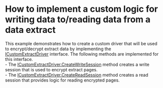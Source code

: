 # How to implement a custom logic for writing data to/reading data from a data extract


This example demonstrates how to create a custom driver that will be used to encrypt/decrypt extract data by implementing the <a href="https://documentation.devexpress.com/#Dashboard/clsDevExpressDashboardCommonICustomExtractDrivertopic">ICustomExtractDriver</a> interface. The following methods are implemented for this interface.<br>- The <a href="https://documentation.devexpress.com/#Dashboard/DevExpressDashboardCommonICustomExtractDriver_CreateWriteSessiontopic">ICustomExtractDriver.CreateWriteSession</a> method creates a write session that is used to encrypt extract pages.<br>- The <a href="https://documentation.devexpress.com/#Dashboard/DevExpressDashboardCommonICustomExtractDriver_CreateReadSessiontopic">ICustomExtractDriver.CreateReadSession</a> method creates a read session that provides logic for reading encrypted pages.

<br/>


